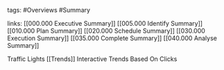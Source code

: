 tags:
	#Overviews
	#Summary

links:
	[[000.000 Executive Summary]]
	[[005.000 Identify Summary]]
	[[010.000 Plan Summary]]
	[[020.000 Schedule Summary]]
	[[030.000 Execution Summary]]
	[[035.000 Complete Summary]]
	[[040.000 Analyse Summary]]

Traffic Lights
	[[Trends]]
	Interactive Trends Based On Clicks